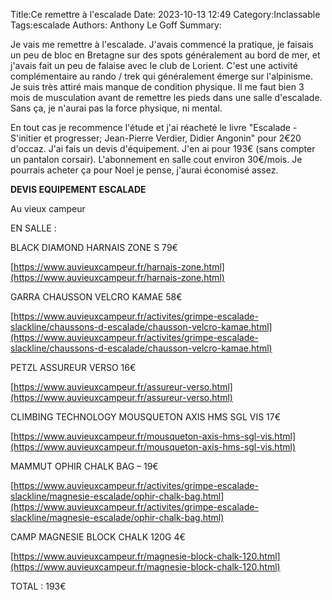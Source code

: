 Title:Ce remettre à l'escalade
Date: 2023-10-13 12:49
Category:Inclassable
Tags:escalade
Authors: Anthony Le Goff
Summary:

Je vais me remettre à l'escalade. J'avais commencé la pratique, je faisais un peu de bloc en Bretagne sur des spots généralement au bord de mer, et j'avais fait un peu de falaise avec le club de Lorient. C'est une activité complémentaire au rando / trek qui généralement émerge sur l'alpinisme. Je suis très attiré mais manque de condition physique. Il me faut bien 3 mois de musculation avant de remettre les pieds dans une salle d'escalade. Sans ça, je n'aurai pas la force physique, ni mental.

En tout cas je recommence l'étude et j'ai réacheté le livre "Escalade - S'initier et progresser; Jean-Pierre Verdier, Didier Angonin" pour 2€20 d'occaz. J'ai fais un devis d'équipement. J'en ai pour 193€ (sans compter un pantalon corsair). L'abonnement en salle cout environ 30€/mois. Je pourrais acheter ça pour Noel je pense, j'aurai économisé assez. 

**DEVIS EQUIPEMENT ESCALADE**

Au vieux campeur

EN SALLE :

BLACK DIAMOND HARNAIS ZONE S 79€

[https://www.auvieuxcampeur.fr/harnais-zone.html](https://www.auvieuxcampeur.fr/harnais-zone.html)

GARRA CHAUSSON VELCRO KAMAE 58€

[https://www.auvieuxcampeur.fr/activites/grimpe-escalade-slackline/chaussons-d-escalade/chausson-velcro-kamae.html](https://www.auvieuxcampeur.fr/activites/grimpe-escalade-slackline/chaussons-d-escalade/chausson-velcro-kamae.html)

PETZL ASSUREUR VERSO 16€

[https://www.auvieuxcampeur.fr/assureur-verso.html](https://www.auvieuxcampeur.fr/assureur-verso.html)

CLIMBING TECHNOLOGY MOUSQUETON AXIS HMS SGL VIS 17€

[https://www.auvieuxcampeur.fr/mousqueton-axis-hms-sgl-vis.html](https://www.auvieuxcampeur.fr/mousqueton-axis-hms-sgl-vis.html)

MAMMUT OPHIR CHALK BAG – 19€

[https://www.auvieuxcampeur.fr/activites/grimpe-escalade-slackline/magnesie-escalade/ophir-chalk-bag.html](https://www.auvieuxcampeur.fr/activites/grimpe-escalade-slackline/magnesie-escalade/ophir-chalk-bag.html)

CAMP MAGNESIE BLOCK CHALK 120G 4€

[https://www.auvieuxcampeur.fr/magnesie-block-chalk-120.html](https://www.auvieuxcampeur.fr/magnesie-block-chalk-120.html)

TOTAL : 193€

